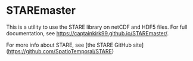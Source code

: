 # STAREmaster

This is a utility to use the STARE library on netCDF and HDF5
files. For full documentation, see
https://captainkirk99.github.io/STAREmaster/.

For more info about STARE, see [the STARE GitHub
site] (https://github.com/SpatioTemporal/STARE)
